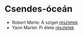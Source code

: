 # Csendes-óceán

- Robert Merle: A sziget [részletek](_details/%7Bopf.creator%7D.md#id_325)
- Yann Martel: Pi élete [részletek](_details/%7Bopf.creator%7D.md#id_1458)